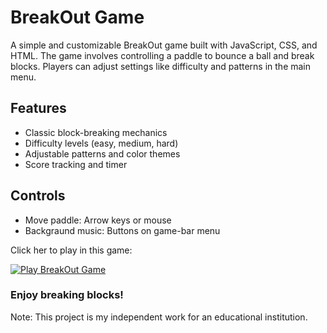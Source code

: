 # BreakOut Game

A simple and customizable BreakOut game built with JavaScript, CSS, and HTML. The game involves controlling a paddle to bounce a ball and break blocks. Players can adjust settings like difficulty and patterns in the main menu.

## Features
- Classic block-breaking mechanics
- Difficulty levels (easy, medium, hard)
- Adjustable patterns and color themes
- Score tracking and timer

## Controls
- Move paddle: Arrow keys or mouse
- Backgraund music: Buttons on game-bar menu

Click her to play in this game:

[![Play BreakOut Game](https://img.shields.io/badge/Play%20Game-Click%20Here-brightgreen?style=for-the-badge)](https://breakoutio.netlify.app/)

### Enjoy breaking blocks!

Note: This project is my independent work for an educational institution.
